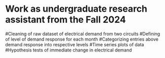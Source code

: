 # Work as undergraduate research assistant from the Fall 2024
#Cleaning of raw dataset of electrical demand from two circuits
#Defining of level of demand response for each month
#Categorizing entries above demand response into respective levels
#Time series plots of data
#Hypothesis tests of immediate change in electrical demand
